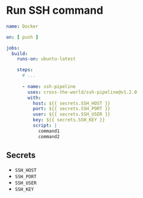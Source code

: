# Run SSH command

```yaml
name: Docker

on: [ push ]

jobs:
  build:
    runs-on: ubuntu-latest

    steps:
      # ...
      
      - name: ssh-pipeline
        uses: cross-the-world/ssh-pipeline@v1.2.0
        with:
          host: ${{ secrets.SSH_HOST }}
          port: ${{ secrets.SSH_PORT }}
          user: ${{ secrets.SSH_USER }}
          key: ${{ secrets.SSH_KEY }}
          script: |
            command1
            command2
```

## Secrets
- `SSH_HOST`
- `SSH_PORT`
- `SSH_USER`
- `SSH_KEY`